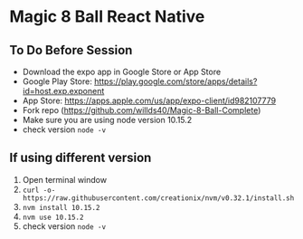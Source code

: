 # Magic 8 Ball React Native

## To Do Before Session
- Download the expo app in Google Store or App Store
- Google Play Store: https://play.google.com/store/apps/details?id=host.exp.exponent
- App Store: https://apps.apple.com/us/app/expo-client/id982107779
- Fork repo (https://github.com/willds40/Magic-8-Ball-Complete)
- Make sure you are using node version 10.15.2
- check version 
  ```node -v```

## If using different version
1. Open terminal window
2. ```curl -o- https://raw.githubusercontent.com/creationix/nvm/v0.32.1/install.sh ```
3. ```nvm install 10.15.2```
4. ```nvm use 10.15.2```
5. check version ```node -v```




